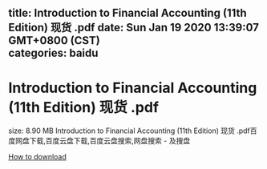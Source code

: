 
title: Introduction to Financial Accounting (11th Edition) 现货 .pdf
date: Sun Jan 19 2020 13:39:07 GMT+0800 (CST)    
categories: baidu
---

# Introduction to Financial Accounting (11th Edition) 现货 .pdf
size: 8.90 MB
 Introduction to Financial Accounting (11th Edition) 现货 .pdf百度网盘下载,百度云盘下载,百度云盘搜索,网盘搜索 - 及搜盘
 

[How to download](https://bpcam.bemobtrk.com/go/2ceec3aa-1ca2-46d6-b9ff-aaa5c184517c?jno=2887)